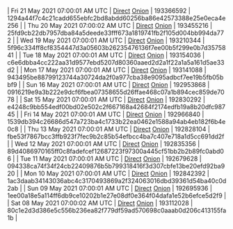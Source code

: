 | Fri 21 May 2021 07:00:01 AM UTC | [Direct](https://oshi.at/LRNaWc) [Onion](http://oshiatwowvdbshka.onion/LRNaWc) | 193366592 | 1294a44f7c4c21cadd655ebfc2bd8abdd60256ba86e42573388e25e0eca4e256 | 
| Thu 20 May 2021 07:00:02 AM UTC | [Direct](https://oshi.at/rLbccd) [Onion](http://oshiatwowvdbshka.onion/rLbccd) | 193455216 | 25fd9cb22db7957dba84a5deede33fff673a1819741fb2f105d004bb994da772 | 
| Wed 19 May 2021 07:00:01 AM UTC | [Direct](https://oshi.at/xbkeMK) [Onion](http://oshiatwowvdbshka.onion/xbkeMK) | 193210344 | 5f96c334ff8cf8354447d3a05603b26235476136f7ee00b5f299e0b7d3575841 | 
| Tue 18 May 2021 07:00:01 AM UTC | [Direct](https://oshi.at/KvqTLR) [Onion](http://oshiatwowvdbshka.onion/KvqTLR) | 193154036 | c6e6dbba4cc222aa31d9577ebd5207d80360aaed2d2a1f22a1a5a161d5ae33d2 | 
| Mon 17 May 2021 07:00:01 AM UTC | [Direct](https://oshi.at/HGDkip) [Onion](http://oshiatwowvdbshka.onion/HGDkip) | 193141088 | 943495be88799123744a30724da2f0a977cba38e9095adbcf7ee19b5fb05bbf9 | 
| Sun 16 May 2021 07:00:01 AM UTC | [Direct](https://oshi.at/eqREhS) [Onion](http://oshiatwowvdbshka.onion/eqREhS) | 192953868 | 0916219e9a3b222e9dcf6fbea07358655d26ffae468c07a1b894cec859de7078 | 
| Sat 15 May 2021 07:00:01 AM UTC | [Direct](https://oshi.at/zhmdJV) [Onion](http://oshiatwowvdbshka.onion/zhmdJV) | 192830292 | e4248c9bb554edf00bd02e502c2f667168a42684f2174edfb19a8b20dfc98745 | 
| Fri 14 May 2021 07:00:01 AM UTC | [Direct](https://oshi.at/xbgvSh) [Onion](http://oshiatwowvdbshka.onion/xbgvSh) | 192966840 | 1539db394c26686d547a723ba4c1733b22ea0462e1588a94ab4eb182f6b4e0c8 | 
| Thu 13 May 2021 07:00:01 AM UTC | [Direct](https://oshi.at/uVbNYA) [Onion](http://oshiatwowvdbshka.onion/uVbNYA) | 192828104 | fbe53f7867bcc3ffb923f7fec9b2c85b54efbcc4ba7c407e718a1d5cc691dd2f | 
| Wed 12 May 2021 07:00:01 AM UTC | [Direct](https://oshi.at/FAvFta) [Onion](http://oshiatwowvdbshka.onion/FAvFta) | 192835356 | 89d4086970165ff0c8fadefcef12687223f97300a445cf51bb2b2b89fc0abd06 | 
| Tue 11 May 2021 07:00:01 AM UTC | [Direct](https://oshi.at/qpzyWD) [Onion](http://oshiatwowvdbshka.onion/qpzyWD) | 192679628 | 094338ca74f34f24cb22409876b5b799318416f3d307cbfe13be20efd92ba920 | 
| Mon 10 May 2021 07:00:01 AM UTC | [Direct](https://oshi.at/ywxwgG) [Onion](http://oshiatwowvdbshka.onion/ywxwgG) | 192842392 | 1ac3daab34143036abc4c3170493869a2f324063016dbd39361d54ba40c0d2ab | 
| Sun 09 May 2021 07:00:01 AM UTC | [Direct](https://oshi.at/ExrxxY) [Onion](http://oshiatwowvdbshka.onion/ExrxxY) | 192695936 | 1ee00a18e5a114ff6db9ce10202b1e27e08df0e364f04dafa1e52b6efce5d2f9 | 
| Sat 08 May 2021 07:00:02 AM UTC | [Direct](https://oshi.at/MiVxvY) [Onion](http://oshiatwowvdbshka.onion/MiVxvY) | 193112028 | 80c1e2d3d386e5c556b236ea82f779df59ad570698c0aaab0d206c413155fa1b | 
